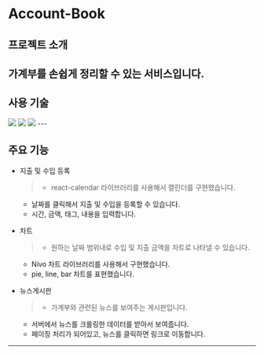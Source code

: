 # Account-Book

## 프로젝트 소개
가계부를 손쉽게 정리할 수 있는 서비스입니다.
---

## 사용 기술
<img src="https://img.shields.io/badge/React-20232A?style=for-the-badge&logo=react&logoColor=61DAFB">
<img src="https://img.shields.io/badge/JavaScript-F7DF1E?style=for-the-badge&logo=JavaScript&logoColor=white">
<img src="https://img.shields.io/badge/CSS-239120?&style=for-the-badge&logo=css3&logoColor=white">
---

## 주요 기능
+ 지출 및 수입 등록
  > + react-calendar 라이브러리를 사용해서 캘린더를 구현했습니다.
    + 날짜를 클릭해서 지출 및 수입을 등록할 수 있습니다.
    + 시간, 금액, 태그, 내용을 입력합니다.

+ 차트
  > + 원하는 날짜 범위내로 수입 및 지출 금액을 차트로 나타낼 수 있습니다.
    + Nivo 차트 라이브러리를 사용해서 구현했습니다.
    + pie, line, bar 차트를 표현했습니다.

+ 뉴스게시판
  > + 가계부와 관련된 뉴스를 보여주는 게시판입니다.
    + 서버에서 뉴스를 크롤링한 데이터를 받아서 보여줍니다.
    + 페이징 처리가 되어있고, 뉴스를 클릭하면 링크로 이동합니다.
---
